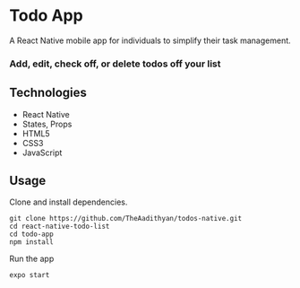 # Todo App
A React Native mobile app for individuals to simplify their task management.

### Add, edit, check off, or delete todos off your list

## Technologies
- React Native
- States, Props
- HTML5
- CSS3
- JavaScript

## Usage
Clone and install dependencies.
```
git clone https://github.com/TheAadithyan/todos-native.git
cd react-native-todo-list
cd todo-app
npm install
```
Run the app
```
expo start
```

